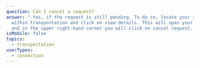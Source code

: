 ```yaml
---
question: Can I cancel a request?
answer: "-Yes, if the request is still pending. To do so, locate your request
  within transportation and click on view details. This will open your request
  and in the upper right-hand corner you will click on cancel request. "
isMobile: false
topics:
  - transportation
userTypes:
  - connection
---
```

